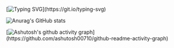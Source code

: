 [![Typing SVG](https://readme-typing-svg.demolab.com/?lines=HELLO!+here++zenus+10+++*meow;CHEERS+^^&color=443d31&background=F7F6F4&vCenter=true&font="Unbounded")](https://git.io/typing-svg)

![Anurag's GitHub stats](https://github-readme-stats.vercel.app/api?username=zenus10&show_icons=true&bg_color=F7F6F4&title_color=443d31&center=true&text_color=443d31&icon_color=E1C2AF&font="Unbounded")

[![Ashutosh's github activity graph](https://github-readme-activity-graph.vercel.app/graph?username=zenus10&bg_color=F7F6F4&color=E5CEBE&line=ECE5DD&point=443d31&area=true&hide_border=true&center=true&font="Unbounded")](https://github.com/ashutosh00710/github-readme-activity-graph)
